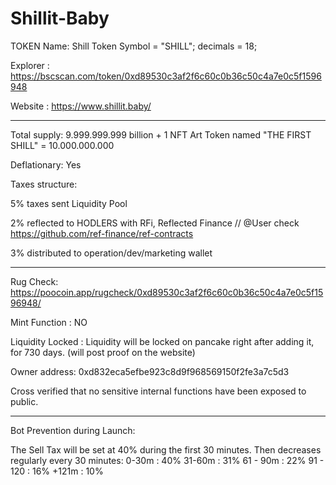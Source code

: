 # Shillit-Baby

TOKEN Name: Shill Token 
Symbol = "SHILL"; decimals = 18;

Explorer : https://bscscan.com/token/0xd89530c3af2f6c60c0b36c50c4a7e0c5f1596948

Website : https://www.shillit.baby/

-------------------------------

Total supply: 9.999.999.999 billion + 1 NFT Art Token named "THE FIRST SHILL" = 10.000.000.000

Deflationary: Yes

Taxes structure:

5% taxes sent Liquidity Pool

2% reflected to HODLERS with RFi, Reflected Finance // @User check https://github.com/ref-finance/ref-contracts

3% distributed to operation/dev/marketing wallet 

-------------------------------

Rug Check: https://poocoin.app/rugcheck/0xd89530c3af2f6c60c0b36c50c4a7e0c5f1596948/

Mint Function : NO

Liquidity Locked : Liquidity will be locked on pancake right after adding it, for 730 days. (will post proof on the website)

Owner address: 0xd832eca5efbe923c8d9f968569150f2fe3a7c5d3

Cross verified that no sensitive internal functions have been exposed to public.

-------------------------------

Bot Prevention during Launch:

The Sell Tax will be set at 40% during the first 30 minutes.
Then decreases regularly every 30 minutes:
0-30m : 40%
31-60m : 31%
61 - 90m : 22%
91 - 120 : 16%
+121m : 10%
